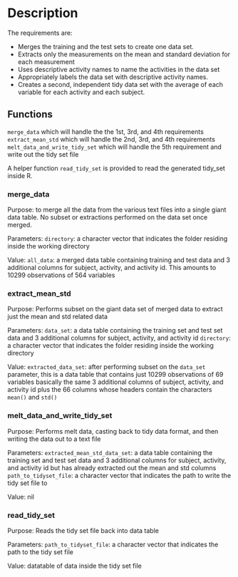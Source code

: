 # Description

The requirements are:
 - Merges the training and the test sets to create one data set.
 - Extracts only the measurements on the mean and standard deviation for each measurement
 - Uses descriptive activity names to name the activities in the data set
 - Appropriately labels the data set with descriptive activity names. 
 - Creates a second, independent tidy data set with the average of each variable for each activity and each subject.
 
## Functions
 
`merge_data` which will handle the the 1st, 3rd, and 4th requirements
`extract_mean_std` which will handle the 2nd, 3rd, and 4th requirements
`melt_data_and_write_tidy_set` which will handle the 5th requirement and write out the tidy set file

A helper function `read_tidy_set` is provided to read the generated tidy_set inside R.

### merge_data

 Purpose: to merge all the data from the various text files into a single giant data table. No subset or extractions performed on the data set once merged.
 
 Parameters: 
    `directory`: a character vector that indicates the folder residing inside the working directory
    
 Value:
    `all_data`: a merged data table containing training and test data and 3 additional columns for subject, activity, and activity id. This amounts to 10299 observations of 564 variables
    
### extract_mean_std

 Purpose: Performs subset on the giant data set of merged data to extract just the mean and std related data

 Parameters: 
    `data_set`: a data table containing the training set and test set data and 3 additional columns for subject, activity, and activity id
    `directory`: a character vector that indicates the folder residing inside the working directory
    
 Value:
    `extracted_data_set`: after performing subset on the `data_set` parameter, this is a data table that contains just 10299 observations of 69 variables basically the same 3 additional columns of subject, activity, and activity id plus the 66 columns whose headers contain the characters `mean()` and `std()`
    
### melt_data_and_write_tidy_set

 Purpose: Performs melt data, casting back to tidy data format, and then writing the data out to a text file

 Parameters: 
    `extracted_mean_std_data_set`: a data table containing the training set and test set data and 3 additional columns for subject, activity, and activity id but has already extracted out the mean and std columns
    `path_to_tidyset_file`: a character vector that indicates the path to write the tidy set file to 
    
 Value:
    nil
    
### read_tidy_set

 Purpose: Reads the tidy set file back into data table

 Parameters: 
    `path_to_tidyset_file`: a character vector that indicates the path to the tidy set file
    
 Value:
    datatable of data inside the tidy set file
